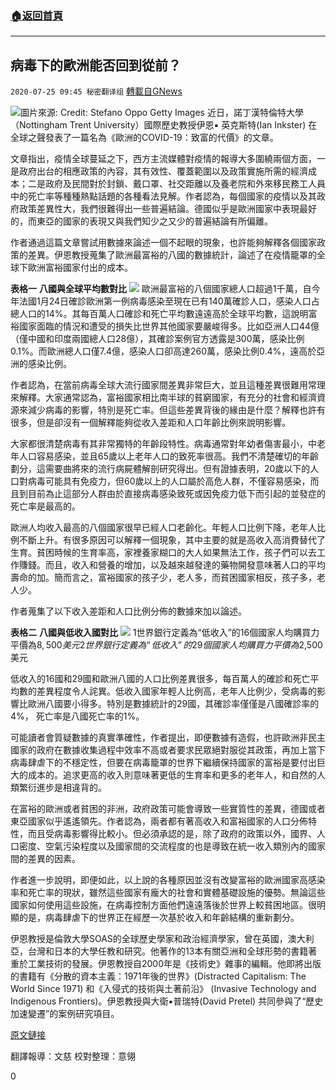 ###  [:house:返回首頁](https://github.com/ourhimalayas/txt)
---

## 病毒下的歐洲能否回到從前？
`2020-07-25 09:45 秘密翻译组` [轉載自GNews](https://gnews.org/zh-hant/275885/)

![](https://s3.amazonaws.com/gnews-media-offload/wp-content/uploads/2020/07/25093654/Picture-1-157.png)圖片來源: Credit: Stefano Oppo Getty Images 
近日，諾丁漢特倫特大學（Nottingham Trent University）國際歷史教授伊恩▪ 英克斯特(Ian Inkster) 在全球之聲發表了一篇名為《歐洲的COVID-19：致富的代價》的文章。

文章指出，疫情全球蔓延之下，西方主流媒體對疫情的報導大多圍繞兩個方面，一是政府出台的相應政策的內容，其有效性、覆蓋範圍以及政策實施所需的經濟成本；二是政府及民間對於封鎖、戴口罩、社交距離以及養老院和外來移民務工人員中的死亡率等種種熱點話題的各種看法見解。作者認為，每個國家的疫情以及其政府政策差異性大，我們很難得出一些普遍結論。德國似乎是歐洲國家中表現最好的，而東亞的國家的表現又與我們知少之又少的普遍結論有所偏離。

作者通過這篇文章嘗試用數據來論述一個不起眼的現象，也許能夠解釋各個國家政策的差異。伊恩教授蒐集了歐洲最富裕的八國的數據統計，論述了在疫情籠罩的全球下歐洲富裕國家付出的成本。

**表格一** **八國與全球平均數對比**
![](https://s3.amazonaws.com/gnews-media-offload/wp-content/uploads/2020/07/25093701/Picture-2-5.png)
歐洲最富裕的八個國家總人口超過1千萬，自今年法國1月24日確診歐洲第一例病毒感染至現在已有140萬確診人口，感染人口占總人口的14%。其每百萬人口確診和死亡平均數遠遠高於全球平均數，這說明富裕國家面臨的情況和遭受的損失比世界其他國家要嚴峻得多。比如亞洲人口44億（僅中國和印度兩國總人口28億），其確診案例官方透露是300萬，感染比例0.1%。而歐洲總人口僅7.4億，感染人口卻高達260萬，感染比例0.4%，遠高於亞洲的感染比例。

作者認為，在當前病毒全球大流行國家間差異非常巨大，並且這種差異很難用常理來解釋。大家通常認為，富裕國家相比南半球的貧窮國家，有充分的社會和經濟資源來減少病毒的影響，特別是死亡率。但這些差異背後的緣由是什麼？解釋也許有很多，但是卻沒有一個解釋能夠從收入差距和人口年齡比例來說明影響。

大家都很清楚病毒有其非常獨特的年齡段特性。病毒通常對年幼者傷害最小，中老年人口容易感染，並且65歲以上老年人口的致死率很高。我們不清楚確切的年齡劃分，這需要曲將來的流行病屍體解剖研究得出。但有證據表明，20歲以下的人口對病毒可能具有免疫力，但60歲以上的人口屬於高危人群，不僅容易感染，而且到目前為止這部分人群由於直接病毒感染致死或因免疫力低下而引起的並發症的死亡率是最高的。

歐洲人均收入最高的八個國家很早已經人口老齡化。年輕人口比例下降，老年人比例不斷上升。有很多原因可以解釋一個現象，其中主要的就是高收入高消費替代了生育。貧困時候的生育率高，家裡養家糊口的大人如果無法工作，孩子們可以去工作賺錢。而且，收入和營養的增加，以及越來越發達的藥物開發意味著人口的平均壽命的加。簡而言之，富裕國家的孩子少，老人多，而貧困國家相反，孩子多，老人少。

作者蒐集了以下收入差距和人口比例分佈的數據來加以論述。

**表格二** **八國與低收入國對比**
![](https://s3.amazonaws.com/gnews-media-offload/wp-content/uploads/2020/07/25093706/Picture-3-2.png)
1世界銀行定義為“低收入”的16個國家人均購買力平價為$8,500美元
 2世界銀行定義為“低收入”的29個國家人均購買力平價為$2,500美元

低收入的16國和29國和歐洲八國的人口比例差異很多，每百萬人的確診和死亡平均數的差異程度令人詫異。低收入國家年輕人比例高，老年人比例少，受病毒的影響比歐洲八國要小得多。特別是數據統計的29國，其確診率僅僅是八國確診率的4%， 死亡率是八國死亡率的1%。

可能讀者會質疑數據的真實準確性，作者提出，即便數據有造假，也許歐洲非民主國家的政府在數據收集過程中效率不高或者要求民眾絕對服從其政策，再加上當下病毒肆虐下的不穩定性，但要在病毒籠罩的世界下繼續保持國家的富裕是要付出巨大的成本的。追求更高的收入則意味著更低的生育率和更多的老年人，和自然的人類繁衍進步是相違背的。

在富裕的歐洲或者貧困的非洲，政府政策可能會導致一些實質性的差異，德國或者東亞國家似乎遙遙領先。作者認為，兩者都有著高收入和富裕國家的人口分佈特性，而且受病毒影響得比較小。但必須承認的是，除了政府的政策以外，國界、人口密度、空氣污染程度以及國家間的交流程度的也是導致在統一收入類別內的國家間的差異的因素。

作者進一步說明，即便如此，以上說的各種原因並沒有改變富裕的歐洲國家高感染率和死亡率的現狀，雖然這些國家有龐大的社會和實體基礎設施的優勢。無論這些國家如何使用這些設施，在病毒控制方面他們遠遠落後於世界上較貧困地區。很明顯的是，病毒肆虐下的世界正在經歷一次基於收入和年齡結構的重新劃分。

伊恩教授是倫敦大學SOAS的全球歷史學家和政治經濟學家，曾在英國，澳大利亞，台灣和日本的大學任教和研究。他著作的13本有關亞洲和全球形勢的書籍著重於工業技術的發展。伊恩教授自2000年是《技術史》雜事的編輯。他即將出版的書籍有《分散的資本主義：1971年後的世界》(Distracted Capitalism: The World Since 1971) 和《入侵式的技術與土著前沿》 (Invasive Technology and Indigenous Frontiers)。伊恩教授與大衛▪普瑞特(David Pretel) 共同參與了“歷史加速變遷”的案例研究項目。

[原文鏈接](https://globalvoices.org/2020/07/23/covid-19-in-europe-the-price-of-being-rich/)

翻譯報導：文慈
校對整理：意翎

0
